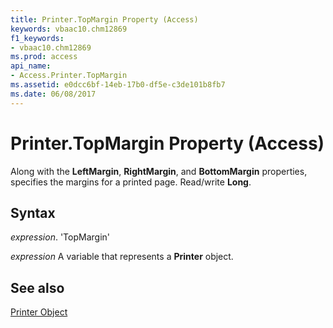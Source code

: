 ```yaml
---
title: Printer.TopMargin Property (Access)
keywords: vbaac10.chm12869
f1_keywords:
- vbaac10.chm12869
ms.prod: access
api_name:
- Access.Printer.TopMargin
ms.assetid: e0dcc6bf-14eb-17b0-df5e-c3de101b8fb7
ms.date: 06/08/2017
---
```



# Printer.TopMargin Property (Access)

Along with the  **LeftMargin**, **RightMargin**, and **BottomMargin** properties, specifies the margins for a printed page. Read/write **Long**.


## Syntax

 _expression_. 'TopMargin'

 _expression_ A variable that represents a **Printer** object.


## See also


[Printer Object](Access.Printer.md)

